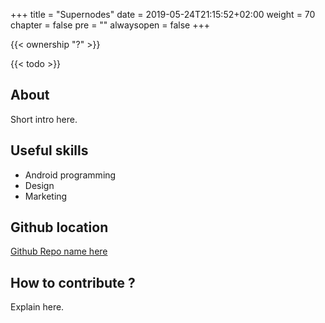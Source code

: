 +++
title = "Supernodes"
date = 2019-05-24T21:15:52+02:00
weight = 70
chapter = false
pre = ""
alwaysopen = false
+++

{{< ownership "?" >}}

{{< todo >}}

## About

Short intro here.

## Useful skills

* Android programming
* Design
* Marketing

## Github location

[Github Repo name here](https://www.github.com/yourrepourl)

## How to contribute ?

Explain here.
